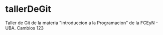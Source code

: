 # tallerDeGit

Taller de Git de la materia "Introduccion a la Programacion" de la FCEyN - UBA.
 Cambios 123
 